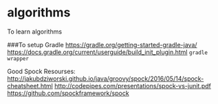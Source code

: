 # algorithms
To learn algorithms

###To setup Gradle
https://gradle.org/getting-started-gradle-java/
https://docs.gradle.org/current/userguide/build_init_plugin.html
`gradle wrapper`

Good Spock Resourses:
http://jakubdziworski.github.io/java/groovy/spock/2016/05/14/spock-cheatsheet.html
http://codepipes.com/presentations/spock-vs-junit.pdf
https://github.com/spockframework/spock